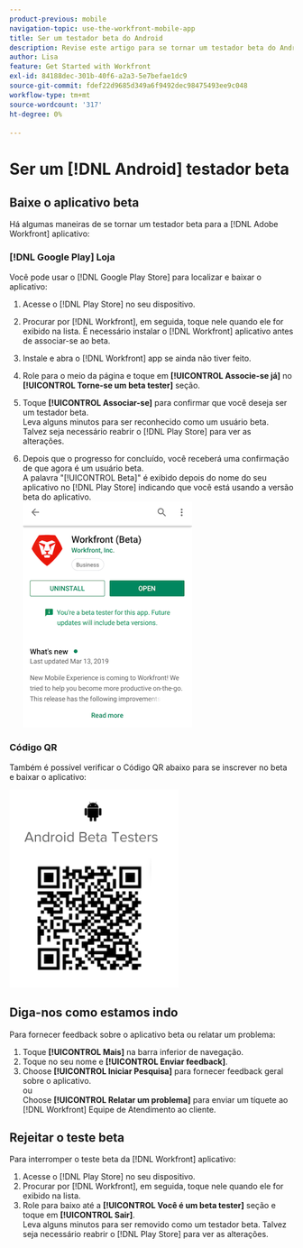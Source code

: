 ```yaml
---
product-previous: mobile
navigation-topic: use-the-workfront-mobile-app
title: Ser um testador beta do Android
description: Revise este artigo para se tornar um testador beta do Android para a [!DNL Adobe Workfront] aplicativo móvel.
author: Lisa
feature: Get Started with Workfront
exl-id: 84188dec-301b-40f6-a2a3-5e7befae1dc9
source-git-commit: fdef22d9685d349a6f9492dec98475493ee9c048
workflow-type: tm+mt
source-wordcount: '317'
ht-degree: 0%

---
```


# Ser um [!DNL Android] testador beta

## Baixe o aplicativo beta

Há algumas maneiras de se tornar um testador beta para a [!DNL Adobe Workfront] aplicativo:

### [!DNL Google Play] Loja

Você pode usar o [!DNL Google Play Store] para localizar e baixar o aplicativo:

1. Acesse o [!DNL Play Store] no seu dispositivo.
1. Procurar por [!DNL Workfront], em seguida, toque nele quando ele for exibido na lista.
É necessário instalar o [!DNL Workfront] aplicativo antes de associar-se ao beta.
1. Instale e abra o [!DNL Workfront] app se ainda não tiver feito.
1. Role para o meio da página e toque em **[!UICONTROL Associe-se já]** no **[!UICONTROL Torne-se um beta tester]** seção.

1. Toque **[!UICONTROL Associar-se]** para confirmar que você deseja ser um testador beta.\
   Leva alguns minutos para ser reconhecido como um usuário beta. Talvez seja necessário reabrir o [!DNL Play Store] para ver as alterações.

1. Depois que o progresso for concluído, você receberá uma confirmação de que agora é um usuário beta.\
   A palavra &quot;[!UICONTROL Beta]&quot; é exibido depois do nome do seu aplicativo no [!DNL Play Store] indicando que você está usando a versão beta do aplicativo.\
   ![](assets/android-beta-tester-adobe-350x468.png)

### Código QR

Também é possível verificar o Código QR abaixo para se inscrever no beta e baixar o aplicativo:

![](assets/android-qr-code-350x409.png)

## Diga-nos como estamos indo

Para fornecer feedback sobre o aplicativo beta ou relatar um problema:

1. Toque **[!UICONTROL Mais]** na barra inferior de navegação.
1. Toque no seu nome e **[!UICONTROL Enviar feedback]**.
1. Choose **[!UICONTROL Iniciar Pesquisa]** para fornecer feedback geral sobre o aplicativo.\
   ou\
   Choose **[!UICONTROL Relatar um problema]** para enviar um tíquete ao [!DNL Workfront] Equipe de Atendimento ao cliente.

## Rejeitar o teste beta

Para interromper o teste beta da [!DNL Workfront] aplicativo:

1. Acesse o [!DNL Play Store] no seu dispositivo.
1. Procurar por [!DNL Workfront], em seguida, toque nele quando ele for exibido na lista.
1. Role para baixo até a **[!UICONTROL Você é um beta tester]** seção e toque em **[!UICONTROL Sair]**.\
   Leva alguns minutos para ser removido como um testador beta. Talvez seja necessário reabrir o [!DNL Play Store] para ver as alterações.
